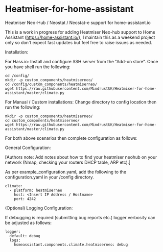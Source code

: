 # Heatmiser-for-home-assistant
Heatmiser Neo-Hub / Neostat / Neostat-e support for home-assistant.io

This is a work in progress for adding Heatmiser Neo-hub support to Home Assistant (https://home-assistant.io/), I maintain this as a weekend project only so don't expect fast updates but feel free to raise issues as needed.

Installation:

For Hass.io:
Install and configure SSH server from the "Add-on store". Once you have shell run the following:
```
cd /config/
mkdir -p custom_components/heatmiserneo/
cd /config/custom_components/heatmiserneo/
wget https://raw.githubusercontent.com/MindrustUK/Heatmiser-for-home-assistant/master/climate.py
```

For Manual / Custom installations:
Change directory to config location then run the following:
```
mkdir -p custom_components/heatmiserneo/
cd custom_components/heatmiserneo/
wget https://raw.githubusercontent.com/MindrustUK/Heatmiser-for-home-assistant/master/climate.py
```
For both above scenarios then complete configuration as follows:

General Configuration:

[Authors note: Add notes about how to find your heatmiser neohub on your network (Nmap, checking your routers DHCP table, ARP etc).]

As per example_configuration.yaml, add the following to the configuration.yaml in your /config directory.

```
climate:
  - platform: heatmiserneo
    host: <Insert IP Address / Hostname>
    port: 4242
```

(Optional) Logging Configuration:

If debugging is required (submitting bug reports etc.) logger verbosity can be adjusted as follows:

```
logger:
  default: debug
  logs:
    homeassistant.components.climate.heatmiserneo: debug
```
